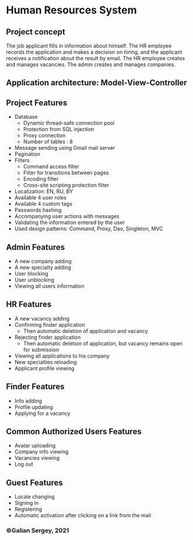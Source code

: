 # Human Resources System
## Project concept
The job applicant fills in information about himself. The HR employee records 
the application and makes a decision on hiring, and the applicant receives
a notification about the result by email. The HR employee creates and manages vacancies.
The admin creates and manages companies.
## Application architecture: Model-View-Controller
## Project Features
- Database
    - Dynamic thread-safe connection pool
    - Protection from SQL injection
    - Proxy connection
    - Number of tables : 8
- Message sending using Gmail mail server
- Pagination
- Filters
    - Command access filter
    - Filter for transitions between pages
    - Encoding filter
    - Cross-site scripting protection filter
- Localization: EN, RU, BY
- Available 4 user roles
- Available 4 custom tags
- Passwords hashing
- Accompanying user actions with messages
- Validating the information entered by the user
- Used design patterns: Command, Proxy, Dao, Singleton, MVC
## Admin Features
- A new company adding
- A new specialty adding
- User blocking
- User unblocking
- Viewing all users information
## HR Features
- A new vacancy adding
- Confirming finder application
  - Then automatic deletion of application and vacancy
- Rejecting finder application
  - Then automatic deletion of application, but vacancy remains open for submission 
- Viewing all applications to his company
- New specialties reloading
- Applicant profile viewing
## Finder Features
- Info adding
- Profile updating
- Applying for a vacancy
## Common Authorized Users Features
- Avatar uploading
- Company info viewing
- Vacancies viewing
- Log out
## Guest Features
- Locale changing
- Signing in
- Registering
- Automatic activation after clicking on a link from the mail
### &copy;Galian Sergey, 2021